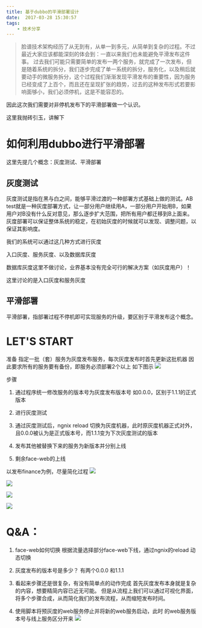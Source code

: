 ```yaml
---
title: 基于dubbo的平滑部署设计
date:  2017-03-28 15:30:57
tags:
    - 技术分享
---
```


> 脸谱技术架构经历了从无到有，从单一到多元，从简单到复杂的过程。不过最近大家应该都能深刻的体会到：一直以来我们也未能避免平滑发布这件事。
> 过去我们可能只需要简单的发布一两个服务，就完成了一次发布，但是随着系统的拆分，我们逐步完成了单一系统的拆分，服务化，以及稍后就要动手的微服务拆分，这个过程我们渐渐发现平滑发布的重要性，因为服务已经变成了上百个，而且还在呈现扩张的趋势，过去的这种发布形式若要影响面够小，我们必须停机，这是不能容忍的。

因此这次我们需要对非停机发布下的平滑部署做一个认识。

这里我抛砖引玉，讲解下

# 如何利用dubbo进行平滑部署
这里先提几个概念：灰度测试、平滑部署

## 灰度测试

灰度测试是指在黑与白之间，能够平滑过渡的一种部署方式基础上做的测试。AB test就是一种灰度部署方式，让一部分用户继续用A，一部分用户开始用B，如果用户对B没有什么反对意见，那么逐步扩大范围，把所有用户都迁移到B上面来。
灰度部署可以保证整体系统的稳定，在初始灰度的时候就可以发现、调整问题，以保证其影响度。

我们的系统可以通过这几种方式进行灰度

入口灰度、服务灰度、以及数据库灰度

数据库灰度这里不做讨论，业界基本没有完全可行的解决方案（如灰度用户）！

这里讨论的是入口灰度和服务灰度

## 平滑部署

平滑部署，指部署过程不停机即可实现服务的升级，要区别于平滑发布这个概念。
# LET'S START

准备
指定一批（套）服务为灰度发布服务，每次灰度发布时首先更新这批机器
因此要求所有的服务要有备份，即服务必须部署2个以上
如下图示
![](http://onaqzli6n.bkt.clouddn.com/14906834107816.png)

步骤
1. 通过程序统一修改服务的版本号为灰度发布版本号 如0.0.0，区别于1.1.1的正式版本

2. 进行灰度测试

3. 通过灰度测试后，ngnix reload 切换为灰度机器，此时原灰度机器正式对外，且0.0.0被认为是正式版本号，而1.1.1变为下次灰度测试的版本

4. 发布其他被替换下来的服务为新版本并分别上线

5. 剩余face-web的上线

以发布finance为例，尽量简化过程
![](http://onaqzli6n.bkt.clouddn.com/14906835833854.png)

![](http://onaqzli6n.bkt.clouddn.com/14906990399145.png)

![](http://onaqzli6n.bkt.clouddn.com/14906836356449.png)

![](http://onaqzli6n.bkt.clouddn.com/14906837414361.png)

# Q&A：
1. face-web如何切换
根据流量选择部分face-web下线，通过ngnix的reload 动态切换
2. 灰度发布的版本号是多少？
有两个0.0.0 和1.1.1
3. 看起来步骤还是很复杂，有没有简单点的动作完成
首先灰度发布本身就是复杂的内容，想要精简内容已近无可能。
但是从流程上我们可以通过可视化界面，将多个步骤合成，从而简化我们的发布流程，从而缩短发布时间。

4. 使用脚本将预灰度的web服务停止并将新的web服务启动，此时 的web服务版本号与线上服务区分开来
![](http://onaqzli6n.bkt.clouddn.com/14906837414361.png)
    

